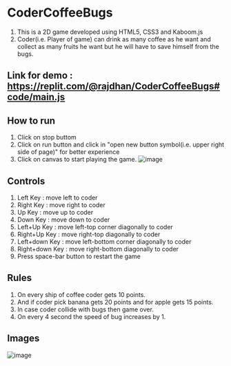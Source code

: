 # CoderCoffeeBugs
1. This is a 2D game developed using HTML5, CSS3 and Kaboom.js
2. Coder(i.e. Player of game) can drink as many coffee as he want and collect as many fruits he want but he will have to save himself from the bugs.

## Link for demo : https://replit.com/@rajdhan/CoderCoffeeBugs#code/main.js

## How to run
1. Click on stop buttom
2. Click on run button and click in "open new button symbol(i.e. upper right side of page)" for better experience
3. Click on canvas to start playing the game.
![image](https://user-images.githubusercontent.com/98572450/171320898-3aa97859-065a-43d4-86dd-1ab385a5e509.png)


## Controls
1. Left Key : move left to coder
2. Right Key : move right to coder
3. Up Key : move up to coder
4. Down Key : move down to coder
5. Left+Up Key : move left-top corner diagonally to coder
6. Right+Up Key : move right-top diagonally to coder
7. Left+down Key : move left-bottom corner diagonally to coder
8. Right+down Key : move right-bottom diagonally to coder
9. Press space-bar button to restart the game

## Rules
1. On every ship of coffee coder gets 10 points.
2. And if coder pick banana gets 20 points and for apple gets 15 points.
3. In case coder collide with bugs then game over.
4. On every 4 second the speed of bug increases by 1.

## Images

![image](https://user-images.githubusercontent.com/98572450/171319991-62b0e223-8315-4310-b364-80f700af1ef9.png)

